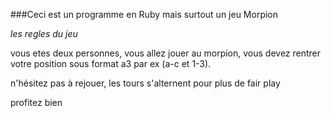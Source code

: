 ###Ceci est un programme en Ruby mais surtout un jeu Morpion

_les regles du jeu_
<p>vous etes deux personnes, vous allez jouer au morpion, vous devez rentrer votre position sous format a3 par ex (a-c et 1-3). </p>
<p>n'hésitez pas à rejouer, les tours s'alternent pour plus de fair play</p>

<p>profitez bien</p>

